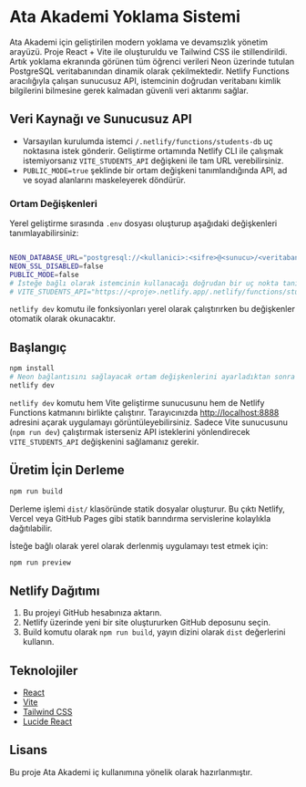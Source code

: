 # Ata Akademi Yoklama Sistemi

Ata Akademi için geliştirilen modern yoklama ve devamsızlık yönetim arayüzü. Proje React + Vite ile oluşturuldu ve Tailwind CSS ile stillendirildi. Artık yoklama ekranında görünen tüm öğrenci verileri Neon üzerinde tutulan PostgreSQL veritabanından dinamik olarak çekilmektedir. Netlify Functions aracılığıyla çalışan sunucusuz API, istemcinin doğrudan veritabanı kimlik bilgilerini bilmesine gerek kalmadan güvenli veri aktarımı sağlar.

## Veri Kaynağı ve Sunucusuz API


- Varsayılan kurulumda istemci `/.netlify/functions/students-db` uç noktasına istek gönderir. Geliştirme ortamında Netlify CLI ile çalışmak istemiyorsanız `VITE_STUDENTS_API` değişkeni ile tam URL verebilirsiniz.
- `PUBLIC_MODE=true` şeklinde bir ortam değişkeni tanımlandığında API, ad ve soyad alanlarını maskeleyerek döndürür.

### Ortam Değişkenleri

Yerel geliştirme sırasında `.env` dosyası oluşturup aşağıdaki değişkenleri tanımlayabilirsiniz:

```bash

NEON_DATABASE_URL="postgresql://<kullanici>:<sifre>@<sunucu>/<veritabani>?sslmode=require"
NEON_SSL_DISABLED=false
PUBLIC_MODE=false
# İsteğe bağlı olarak istemcinin kullanacağı doğrudan bir uç nokta tanımlayabilirsiniz
# VITE_STUDENTS_API="https://<proje>.netlify.app/.netlify/functions/students-db"
```

`netlify dev` komutu ile fonksiyonları yerel olarak çalıştırırken bu değişkenler otomatik olarak okunacaktır.

## Başlangıç

```bash
npm install
# Neon bağlantısını sağlayacak ortam değişkenlerini ayarladıktan sonra
netlify dev
```

`netlify dev` komutu hem Vite geliştirme sunucusunu hem de Netlify Functions katmanını birlikte çalıştırır. Tarayıcınızda [http://localhost:8888](http://localhost:8888) adresini açarak uygulamayı görüntüleyebilirsiniz. Sadece Vite sunucusunu (`npm run dev`) çalıştırmak isterseniz API isteklerini yönlendirecek `VITE_STUDENTS_API` değişkenini sağlamanız gerekir.



## Üretim İçin Derleme

```bash
npm run build
```

Derleme işlemi `dist/` klasöründe statik dosyalar oluşturur. Bu çıktı Netlify, Vercel veya GitHub Pages gibi statik barındırma servislerine kolaylıkla dağıtılabilir.

İsteğe bağlı olarak yerel olarak derlenmiş uygulamayı test etmek için:

```bash
npm run preview
```

## Netlify Dağıtımı

1. Bu projeyi GitHub hesabınıza aktarın.
2. Netlify üzerinde yeni bir site oluştururken GitHub deposunu seçin.
3. Build komutu olarak `npm run build`, yayın dizini olarak `dist` değerlerini kullanın.

## Teknolojiler

- [React](https://react.dev)
- [Vite](https://vitejs.dev)
- [Tailwind CSS](https://tailwindcss.com)
- [Lucide React](https://lucide.dev)

## Lisans

Bu proje Ata Akademi iç kullanımına yönelik olarak hazırlanmıştır.
